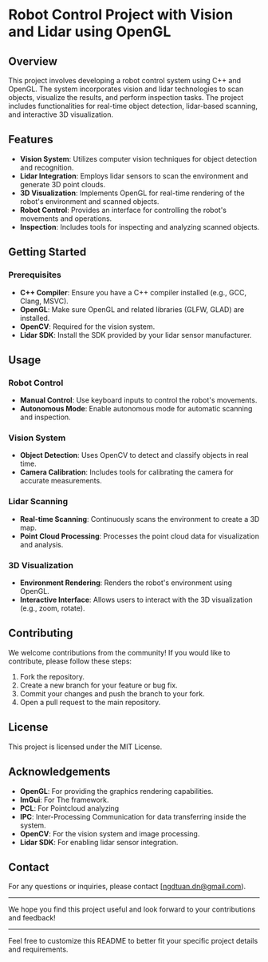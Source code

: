 # Robot Control Project with Vision and Lidar using OpenGL

## Overview

This project involves developing a robot control system using C++ and OpenGL. The system incorporates vision and lidar technologies to scan objects, visualize the results, and perform inspection tasks. The project includes functionalities for real-time object detection, lidar-based scanning, and interactive 3D visualization.

## Features

- **Vision System**: Utilizes computer vision techniques for object detection and recognition.
- **Lidar Integration**: Employs lidar sensors to scan the environment and generate 3D point clouds.
- **3D Visualization**: Implements OpenGL for real-time rendering of the robot's environment and scanned objects.
- **Robot Control**: Provides an interface for controlling the robot's movements and operations.
- **Inspection**: Includes tools for inspecting and analyzing scanned objects.

## Getting Started

### Prerequisites

- **C++ Compiler**: Ensure you have a C++ compiler installed (e.g., GCC, Clang, MSVC).
- **OpenGL**: Make sure OpenGL and related libraries (GLFW, GLAD) are installed.
- **OpenCV**: Required for the vision system.
- **Lidar SDK**: Install the SDK provided by your lidar sensor manufacturer.


## Usage

### Robot Control

- **Manual Control**: Use keyboard inputs to control the robot's movements.
- **Autonomous Mode**: Enable autonomous mode for automatic scanning and inspection.

### Vision System

- **Object Detection**: Uses OpenCV to detect and classify objects in real time.
- **Camera Calibration**: Includes tools for calibrating the camera for accurate measurements.

### Lidar Scanning

- **Real-time Scanning**: Continuously scans the environment to create a 3D map.
- **Point Cloud Processing**: Processes the point cloud data for visualization and analysis.

### 3D Visualization

- **Environment Rendering**: Renders the robot's environment using OpenGL.
- **Interactive Interface**: Allows users to interact with the 3D visualization (e.g., zoom, rotate).

## Contributing

We welcome contributions from the community! If you would like to contribute, please follow these steps:

1. Fork the repository.
2. Create a new branch for your feature or bug fix.
3. Commit your changes and push the branch to your fork.
4. Open a pull request to the main repository.

## License

This project is licensed under the MIT License.

## Acknowledgements

- **OpenGL**: For providing the graphics rendering capabilities.
- **ImGui**: For The framework.
- **PCL**: For Pointcloud analyzing
- **IPC**: Inter-Processing Communication for data transferring inside the system.
- **OpenCV**: For the vision system and image processing.
- **Lidar SDK**: For enabling lidar sensor integration.

## Contact

For any questions or inquiries, please contact [ngdtuan.dn@gmail.com).

---

We hope you find this project useful and look forward to your contributions and feedback!

---

Feel free to customize this README to better fit your specific project details and requirements.
